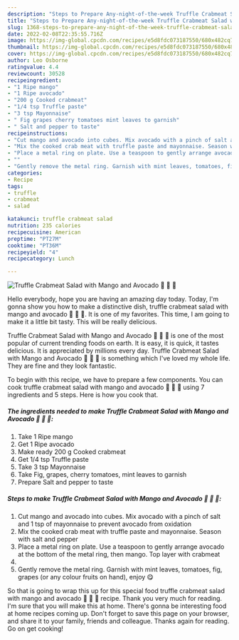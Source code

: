 ```yaml
---
description: "Steps to Prepare Any-night-of-the-week Truffle Crabmeat Salad with Mango and Avocado 🦀 🥭 🥑"
title: "Steps to Prepare Any-night-of-the-week Truffle Crabmeat Salad with Mango and Avocado 🦀 🥭 🥑"
slug: 1368-steps-to-prepare-any-night-of-the-week-truffle-crabmeat-salad-with-mango-and-avocado
date: 2022-02-08T22:35:55.716Z
image: https://img-global.cpcdn.com/recipes/e5d8fdc073187550/680x482cq70/truffle-crabmeat-salad-with-mango-and-avocado-recipe-main-photo.jpg
thumbnail: https://img-global.cpcdn.com/recipes/e5d8fdc073187550/680x482cq70/truffle-crabmeat-salad-with-mango-and-avocado-recipe-main-photo.jpg
cover: https://img-global.cpcdn.com/recipes/e5d8fdc073187550/680x482cq70/truffle-crabmeat-salad-with-mango-and-avocado-recipe-main-photo.jpg
author: Leo Osborne
ratingvalue: 4.4
reviewcount: 30528
recipeingredient:
- "1 Ripe mango"
- "1 Ripe avocado"
- "200 g Cooked crabmeat"
- "1/4 tsp Truffle paste"
- "3 tsp Mayonnaise"
- " Fig grapes cherry tomatoes mint leaves to garnish"
- " Salt and pepper to taste"
recipeinstructions:
- "Cut mango and avocado into cubes. Mix avocado with a pinch of salt and 1 tsp of mayonnaise to prevent avocado from oxidation"
- "Mix the cooked crab meat with truffle paste and mayonnaise. Season with salt and pepper"
- "Place a metal ring on plate. Use a teaspoon to gently arrange avocado at the bottom of the metal ring, then mango. Top layer with crabmeat"
- ""
- "Gently remove the metal ring. Garnish with mint leaves, tomatoes, fig, grapes (or any colour fruits on hand), enjoy 😋"
categories:
- Recipe
tags:
- truffle
- crabmeat
- salad

katakunci: truffle crabmeat salad 
nutrition: 235 calories
recipecuisine: American
preptime: "PT27M"
cooktime: "PT36M"
recipeyield: "4"
recipecategory: Lunch

---
```



![Truffle Crabmeat Salad with Mango and Avocado 🦀 🥭 🥑](https://img-global.cpcdn.com/recipes/e5d8fdc073187550/680x482cq70/truffle-crabmeat-salad-with-mango-and-avocado-recipe-main-photo.jpg)

Hello everybody, hope you are having an amazing day today. Today, I'm gonna show you how to make a distinctive dish, truffle crabmeat salad with mango and avocado 🦀 🥭 🥑. It is one of my favorites. This time, I am going to make it a little bit tasty. This will be really delicious.

Truffle Crabmeat Salad with Mango and Avocado 🦀 🥭 🥑 is one of the most popular of current trending foods on earth. It is easy, it is quick, it tastes delicious. It is appreciated by millions every day. Truffle Crabmeat Salad with Mango and Avocado 🦀 🥭 🥑 is something which I've loved my whole life. They are fine and they look fantastic.




To begin with this recipe, we have to prepare a few components. You can cook truffle crabmeat salad with mango and avocado 🦀 🥭 🥑 using 7 ingredients and 5 steps. Here is how you cook that.

<!--inarticleads1-->

##### The ingredients needed to make Truffle Crabmeat Salad with Mango and Avocado 🦀 🥭 🥑:

1. Take 1 Ripe mango
1. Get 1 Ripe avocado
1. Make ready 200 g Cooked crabmeat
1. Get 1/4 tsp Truffle paste
1. Take 3 tsp Mayonnaise
1. Take  Fig, grapes, cherry tomatoes, mint leaves to garnish
1. Prepare  Salt and pepper to taste




<!--inarticleads2-->

##### Steps to make Truffle Crabmeat Salad with Mango and Avocado 🦀 🥭 🥑:

1. Cut mango and avocado into cubes. Mix avocado with a pinch of salt and 1 tsp of mayonnaise to prevent avocado from oxidation
1. Mix the cooked crab meat with truffle paste and mayonnaise. Season with salt and pepper
1. Place a metal ring on plate. Use a teaspoon to gently arrange avocado at the bottom of the metal ring, then mango. Top layer with crabmeat
1. 
1. Gently remove the metal ring. Garnish with mint leaves, tomatoes, fig, grapes (or any colour fruits on hand), enjoy 😋




So that is going to wrap this up for this special food truffle crabmeat salad with mango and avocado 🦀 🥭 🥑 recipe. Thank you very much for reading. I'm sure that you will make this at home. There's gonna be interesting food at home recipes coming up. Don't forget to save this page on your browser, and share it to your family, friends and colleague. Thanks again for reading. Go on get cooking!
